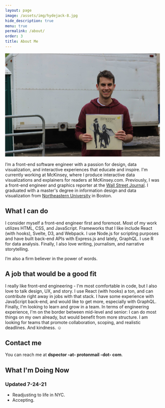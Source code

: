 ```yaml
---
layout: page
image: /assets/img/hydejack-8.jpg
hide_description: true
menu: true
permalink: /about/
order: 3
title: About Me
---
```

![dan_spector](/img/dan.jpg)

 I’m a front-end software engineer with a passion for design, data visualization, and interactive experiences that educate and inspire.  I'm currently working at McKinsey, where I produce interactive data visualizations and explainers for readers at McKinsey.com. Previously, I was a front-end engineer and graphics reporter at the [Wall Street Journal](https://graphics.wsj.com). I graduated with a master's degree in information design and data visualization from [Northeastern University](https://www.northeastern.edu/visualization/) in Boston.

## What I can do
I consider myself a front-end engineer first and foremost. Most of my work utilizes HTML, CSS, and JavaScript. Frameworks that I like include React (with hooks), Svelte, D3, and Webpack. I use Node.js for scripting purposes and have built back-end APIs with Express.js and lately, GraphQL. I use R for data analysis. Finally, I also love writing, journalism, and narrative storytelling.

I’m also a firm believer in the power of words.

## A job that would be a good fit
I really like front-end engineering - I'm most comfortable in code, but I also love to talk design, UX, and story. I use React (with hooks) a ton, and can contribute right away in jobs with that stack. I have some experience with JavaScript back-end, and would like to get more, especially with GraphQL. Finally, I'm looking to learn and grow in a team. In terms of engineering experience, I'm on the border between mid-level and senior: I can do most things on my own already, but would benefit from more structure. I am looking for teams that promote collaboration, scoping, and realistic deadlines. And kindness. ☺️

## Contact me
You can reach me at **dspector -at- protonmail -dot- com**.

## What I'm Doing Now 
### Updated 7-24-21

* Readjusting to life in NYC.
* Accepting.
  

